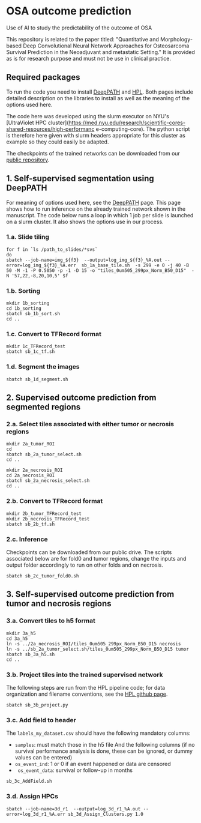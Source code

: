 # OSA outcome prediction
Use of AI to study the predictability of the outcome of OSA

This repository is related to the paper titled: "Quantitative and Morphology-based Deep Convolutional Neural Network  Approaches for Osteosarcoma Survival Prediction in the Neoadjuvant and metastatic Setting." It is provided as is for research purpose and must not be use in clinical practice. 

## Required packages
To run the code you need to install [DeepPATH](https://github.com/ncoudray/DeepPATH) and [HPL](https://github.com/AdalbertoCq/Histomorphological-Phenotype-Learning). 
Both pages include detailed description on the libraries to install as well as the meaning of the options used here.

The code here was developed using the slurm executor on NYU's [UltraViolet HPC cluster](https://med.nyu.edu/research/scientific-cores-shared-resources/high-performanc
e-computing-core). The python script is therefore here given with slurm headers appropriate for this cluster as example so they could easily be adapted.  


The checkpoints of the trained networks can be downloaded from our [public repository](https://genome.med.nyu.edu/public/tsirigoslab/DeepLearning/OSA/).

## 1. Self-supervised segmentation using DeepPATH
For meaning of options used here, see the [DeepPATH](https://github.com/ncoudray/DeepPATH) page. This page shows how to run inference on the already trained network shown in the manuscript. 
The code below runs a loop in which 1 job per slide is launched on a slurm cluster. It also shows the options use in our process.

### 1.a. Slide tiling 
```shell
for f in `ls /path_to_slides/*svs`
do
sbatch --job-name=img_${f3}  --output=log_img_${f3}_%A.out --error=log_img_${f3}_%A.err  sb_1a_base_tile.sh  -s 299 -e 0 -j 40 -B 50 -M -1 -P 0.5050 -p -1 -D 15 -o "tiles_0um505_299px_Norm_B50_D15"  -N '57,22,-8,20,10,5' $f
```

### 1.b. Sorting
```shell
mkdir 1b_sorting
cd 1b_sorting
sbatch sb_1b_sort.sh
cd ..
```
### 1.c. Convert to TFRecord format
```shell
mkdir 1c_TFRecord_test
sbatch sb_1c_tf.sh
```

### 1.d. Segment the images
```shell
sbatch sb_1d_segment.sh
```

## 2. Supervised outcome prediction from segmented regions
### 2.a. Select tiles associated with either tumor or necrosis regions
```shell
mkdir 2a_tumor_ROI
cd 
sbatch sb_2a_tumor_select.sh
cd ..

mkdir 2a_necrosis_ROI
cd 2a_necrosis_ROI
sbatch sb_2a_necrosis_select.sh
cd ..
```

### 2.b. Convert to TFRecord format
```shell
mkdir 2b_tumor_TFRecord_test
mkdir 2b_necrosis_TFRecord_test
sbatch sb_2b_tf.sh
```

### 2.c. Inference
Checkpoints can be downloaded from our public drive. 
The scripts associated below are for fold0 and tumor regions, change the inputs and output folder accordingly to run on other folds and on necrosis.

```shell
sbatch sb_2c_tumor_fold0.sh
```

## 3. Self-supervised outcome prediction from tumor and necrosis regions
### 3.a. Convert tiles to h5 format

```shell
mkdir 3a_h5
cd 3a_h5
ln -s ../2a_necrosis_ROI/tiles_0um505_299px_Norm_B50_D15 necrosis
ln -s ../sb_2a_tumor_select.sh/tiles_0um505_299px_Norm_B50_D15 tumor
sbatch sb_3a_h5.sh
cd ..
```

### 3.b. Project tiles into the trained supervised network
The following steps are run from the HPL pipeline code; for data organization and filename conventions, see the [HPL github page](https://github.com/AdalbertoCq/Histomorphological-Phenotype-Learning). 
```shell
sbatch sb_3b_project.py
```

### 3.c. Add field to header
The `labels_my_dataset.csv` should have the following mandatory columns:
* `samples`: must match those in the h5 file
And the following columns (if no survival performance analysis is done, these can be ignored, or dummy values can be entered)
* `os_event_ind`: 1 or 0 if an event happened or data are censored
* ` os_event_data`: survival or follow-up in months

```shell
sb_3c_AddField.sh
```

### 3.d. Assign HPCs
```shell
sbatch --job-name=3d_r1  --output=log_3d_r1_%A.out --error=log_3d_r1_%A.err sb_3d_Assign_Clusters.py 1.0
```


